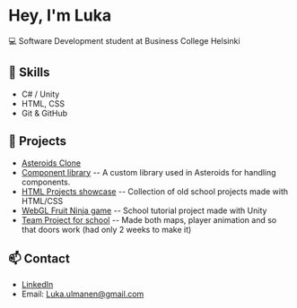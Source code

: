 # Hey, I'm Luka 

💻 Software Development student at Business College Helsinki

## 🔨 Skills
- C# / Unity
- HTML, CSS
- Git & GitHub

## 🚀 Projects
- [Asteroids Clone](https://github.com/Lurppino/OOP---programming/tree/main/Csharp%20-%20dotNEt/ASTEROIDS)
- [Component library](https://github.com/Lurppino/OOP---programming/tree/main/Csharp%20-%20dotNEt/Komponentti%20kirjasto/LukaLib)
  -- A custom library used in Asteroids for handling components.
- [HTML Projects showcase](https://public.bc.fi/s2300936/HTML%20O)
  -- Collection of old school projects made with HTML/CSS
- [WebGL Fruit Ninja game](https://public.bc.fi/s2300936/Create%20with%20Code/prototype%205/Build)
  -- School tutorial project made with Unity
- [Team Project for school](https://public.bc.fi/s2300936/Rapid%20Proto%20Projektit/Proto%201/Ferret%20Proto%201%20valmis)
  -- Made both maps, player animation and so that doors work (had only 2 weeks to make it)

## 📫 Contact
- [LinkedIn](https://www.linkedin.com/in/lukaulmanen) 
- Email: Luka.ulmanen@gmail.com
